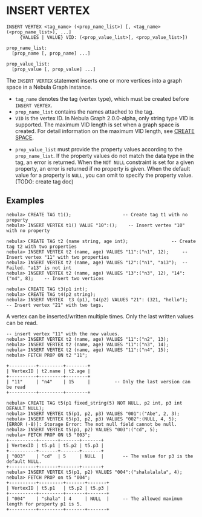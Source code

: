 # INSERT VERTEX

```ngql
INSERT VERTEX <tag_name> (<prop_name_list>) [, <tag_name> (<prop_name_list>), ...]
     {VALUES | VALUE} VID: (<prop_value_list>[, <prop_value_list>])

prop_name_list:
  [prop_name [, prop_name] ...]

prop_value_list:
  [prop_value [, prop_value] ...]
```

The `INSERT VERTEX` statement inserts one or more vertices into a graph space in a Nebula Graph instance.

* `tag_name` denotes the tag (vertex type), which must be created before `INSERT VERTEX`.
* `prop_name_list` contains the names attached to the tag.
* `VID` is the vertex ID. In Nebula Graph 2.0.0-alpha, only string type VID is supported. The maximum VID length is set when a graph space is created. For detail information on the maximum VID length, see [CREATE SPACE](../9.space-statements.md/1.create-space.md).

<!-- The `VID` must be unique in the graph space. The current sorting basis is "binary coding order", i.e. 0, 1, 2, ... 9223372036854775807, -9223372036854775808, -9223372036854775807, ..., -1. `VID` supports specifying ID manually, or call hash() function to generate. -->

* `prop_value_list` must provide the property values according to the `prop_name_list`. If the property values do not match the data type in the tag, an error is returned. When the `NOT NULL` constraint is set for a given property, an error is returned if no property is given. When the default value for a property is `NULL`, you can omit to specify the property value. (TODO: create tag doc)

## Examples

```ngql
nebula> CREATE TAG t1();                   -- Create tag t1 with no property
nebula> INSERT VERTEX t1() VALUE "10":();    -- Insert vertex "10" with no property
```

```ngql
nebula> CREATE TAG t2 (name string, age int);                -- Create tag t2 with two properties
nebula> INSERT VERTEX t2 (name, age) VALUES "11":("n1", 12);     -- Insert vertex "11" with two properties
nebula> INSERT VERTEX t2 (name, age) VALUES "12":("n1", "a13");  -- Failed. "a13" is not int
nebula> INSERT VERTEX t2 (name, age) VALUES "13":("n3", 12), "14":("n4", 8);    -- Insert two vertices
```

```ngql
nebula> CREATE TAG t3(p1 int);
nebula> CREATE TAG t4(p2 string);
nebula> INSERT VERTEX  t3 (p1), t4(p2) VALUES "21": (321, "hello");   -- Insert vertex "21" with two tags.
```

A vertex can be inserted/written multiple times. Only the last written values can be read.

```ngql
-- insert vertex "11" with the new values.
nebula> INSERT VERTEX t2 (name, age) VALUES "11":("n2", 13);
nebula> INSERT VERTEX t2 (name, age) VALUES "11":("n3", 14);
nebula> INSERT VERTEX t2 (name, age) VALUES "11":("n4", 15);
nebula> FETCH PROP ON t2 "11";

+----------+---------+--------+
| VertexID | t2.name | t2.age |
+----------+---------+--------+
| "11"     | "n4"    | 15     |         -- Only the last version can be read
+----------+---------+--------+
```

```ngql
nebula> CREATE TAG t5(p1 fixed_string(5) NOT NULL, p2 int, p3 int DEFAULT NULL);
nebula> INSERT VERTEX t5(p1, p2, p3) VALUES "001":("Abe", 2, 3);
nebula> INSERT VERTEX t5(p1, p2, p3) VALUES "002":(NULL, 4, 5);
[ERROR (-8)]: Storage Error: The not null field cannot be null.
nebula> INSERT VERTEX t5(p1, p2) VALUES "003":("cd", 5);
nebula> FETCH PROP ON t5 "003";
+----------+-------+-------+-------+
| VertexID | t5.p1 | t5.p2 | t5.p3 |
+----------+-------+-------+-------+
| "003"    | "cd"  | 5     | NULL  |       -- The value for p3 is the default NULL.
+----------+-------+-------+-------+
nebula> INSERT VERTEX t5(p1, p2) VALUES "004":("shalalalala", 4);
nebula> FETCH PROP on t5 "004";
+----------+---------+-------+-------+
| VertexID | t5.p1   | t5.p2 | t5.p3 |
+----------+---------+-------+-------+
| "004"    | "shala" | 4     | NULL  |     -- The allowed maximum length for property p1 is 5.
+----------+---------+-------+-------+
```
